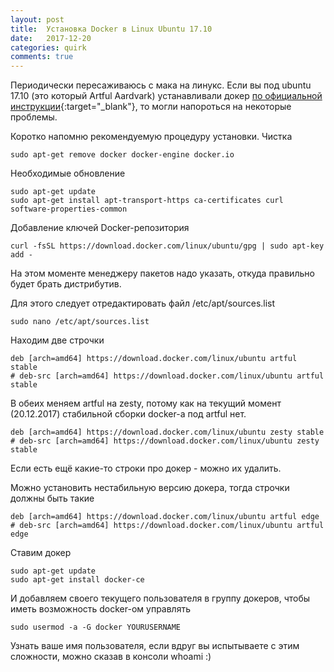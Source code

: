 ```yaml
---
layout: post
title:  Установка Docker в Linux Ubuntu 17.10 
date:   2017-12-20
categories: quirk
comments: true
---
```

Периодически пересаживаюсь с мака на линукс. Если вы под ubuntu 17.10 (это который Artful Aardvark) устанавливали докер [по официальной инструкции](https://docs.docker.com/engine/installation/linux/docker-ce/ubuntu/){:target="_blank"}, то могли напороться на некоторые проблемы. 

Коротко напомню рекомендуемую процедуру установки.
Чистка
```
sudo apt-get remove docker docker-engine docker.io
```
Необходимые обновление
```
sudo apt-get update
sudo apt-get install apt-transport-https ca-certificates curl software-properties-common
```
Добавление ключей Docker-репозитория
```
curl -fsSL https://download.docker.com/linux/ubuntu/gpg | sudo apt-key add -
```
На этом моменте менеджеру пакетов надо указать, откуда правильно будет брать дистрибутив.

Для этого следует отредактировать файл /etc/apt/sources.list
~~~
sudo nano /etc/apt/sources.list
~~~

Находим две строчки
~~~
deb [arch=amd64] https://download.docker.com/linux/ubuntu artful stable
# deb-src [arch=amd64] https://download.docker.com/linux/ubuntu artful stable
~~~

В обеих меняем artful на zesty, потому как на текущий момент (20.12.2017) стабильной сборки docker-а под artful нет.
~~~
deb [arch=amd64] https://download.docker.com/linux/ubuntu zesty stable
# deb-src [arch=amd64] https://download.docker.com/linux/ubuntu zesty stable
~~~

Если есть ещё какие-то строки про докер - можно их удалить.

Можно установить нестабильную версию докера, тогда строчки должны быть такие
~~~
deb [arch=amd64] https://download.docker.com/linux/ubuntu artful edge
# deb-src [arch=amd64] https://download.docker.com/linux/ubuntu artful edge
~~~

Ставим докер
~~~
sudo apt-get update
sudo apt-get install docker-ce
~~~

И добавляем своего текущего пользователя в группу докеров, чтобы иметь возможность docker-ом управлять
~~~
sudo usermod -a -G docker YOURUSERNAME
~~~

Узнать ваше имя пользователя, если вдруг вы испытываете с этим сложности, можно сказав в консоли whoami :)